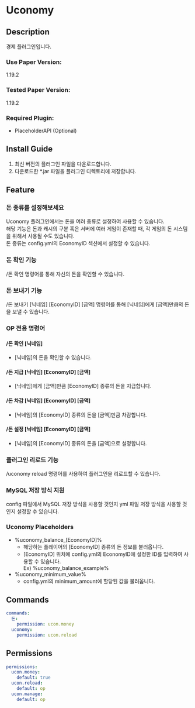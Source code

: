# Uconomy
## Description
경제 플러그인입니다.

### Use Paper Version:
1.19.2
### Tested Paper Version:
1.19.2
### Required Plugin:
- PlaceholderAPI (Optional)
## Install Guide
1. 최신 버전의 플러그인 파일을 다운로드합니다.
2. 다운로드한 *.jar 파일을 플러그인 디렉토리에 저장합니다.
## Feature

### 돈 종류를 설정해보세요  
Uconomy 플러그인에서는 돈을 여러 종류로 설정하여 사용할 수 있습니다.  
해당 기능은 돈과 캐시의 구분 혹은 서버에 여러 게임이 존재할 때, 각 게임의 돈 시스템을 위해서 사용될 수도 있습니다.   
돈 종류는 config.yml의 EconomyID 섹션에서 설정할 수 있습니다.

### 돈 확인 기능
/돈 확인 명령어를 통해 자신의 돈을 확인할 수 있습니다.

### 돈 보내기 기능
/돈 보내기 [닉네임] [EconomyID] [금액] 명령어를 통해 [닉네임]에게 [금액]만큼의 돈을 보낼 수 있습니다.

### OP 전용 명령어
#### /돈 확인 [닉네임]
- [닉네임]의 돈을 확인할 수 있습니다.

#### /돈 지급 [닉네임] [EconomyID] [금액]
- [닉네임]에게 [금액]만큼 [EconomyID] 종류의 돈을 지급합니다.

#### /돈 차감 [닉네임] [EconomyID] [금액]
- [닉네임]의 [EconomyID] 종류의 돈을 [금액]만큼 차감합니다.

#### /돈 설정 [닉네임] [EconomyID] [금액]
- [닉네임]의 [EconomyID] 종류의 돈을 [금액]으로 설정합니다.

### 플러그인 리로드 기능
/uconomy reload 명령어를 사용하여 플러그인을 리로드할 수 있습니다.

### MySQL 저장 방식 지원  
config 파일에서 MySQL 저장 방식을 사용할 것인지 yml 파일 저장 방식을 사용할 것인지 설정할 수 있습니다.

### Uconomy Placeholders
- %uconomy_balance_[EconomyID]%
  - 해당하는 플레이어의 [EconomyID] 종류의 돈 정보를 불러옵니다.
  - [EconomyID] 위치에 config.yml의 EconomyID에 설정한 ID를 입력하여 사용할 수 있습니다.  
Ex) %uconomy_balance_example%
- %uconomy_minimum_value% 
  - config.yml의 minimum_amount에 할당된 값을 불러옵니다.

## Commands
```yaml
commands:
  돈:
    permission: ucon.money
  uconomy:
    permission: ucon.reload
```
## Permissions
```yaml
permissions:
  ucon.money:
    default: true
  ucon.reload:
    default: op
  ucon.manage:
    default: op
```
